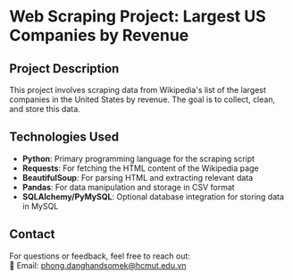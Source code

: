 # Web Scraping Project: Largest US Companies by Revenue

## Project Description
This project involves scraping data from Wikipedia's list of the largest companies in the United States by revenue. The goal is to collect, clean, and store this data.

## Technologies Used
- **Python**: Primary programming language for the scraping script
- **Requests**: For fetching the HTML content of the Wikipedia page
- **BeautifulSoup**: For parsing HTML and extracting relevant data
- **Pandas**: For data manipulation and storage in CSV format
- **SQLAlchemy/PyMySQL**: Optional database integration for storing data in MySQL

## Contact
For questions or feedback, feel free to reach out:  
📧 Email: [phong.danghandsomek@hcmut.edu.vn](mailto:phong.danghandsomek@hcmut.edu.vn)
